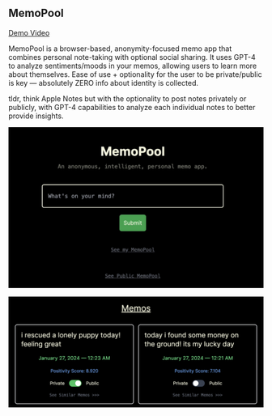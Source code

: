 ## MemoPool

[Demo Video](https://youtu.be/2OPVYo9Li78)

MemoPool is a browser-based, anonymity-focused memo app that combines personal note-taking with optional social sharing. It uses GPT-4 to analyze sentiments/moods in your memos, allowing users to learn more about themselves. Ease of use + optionality for the user to be private/public is key — absolutely ZERO info about identity is collected.

tldr, think Apple Notes but with the optionality to post notes privately or publicly, with GPT-4 capabilities to analyze each individual notes to better provide insights.

![MemoPool Home](./memopool-home.png)

![MemoPool Memos](./memopool-memos.png)
